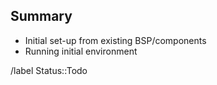 
## Summary

- Initial set-up from existing BSP/components
- Running initial environment

/label Status::Todo

